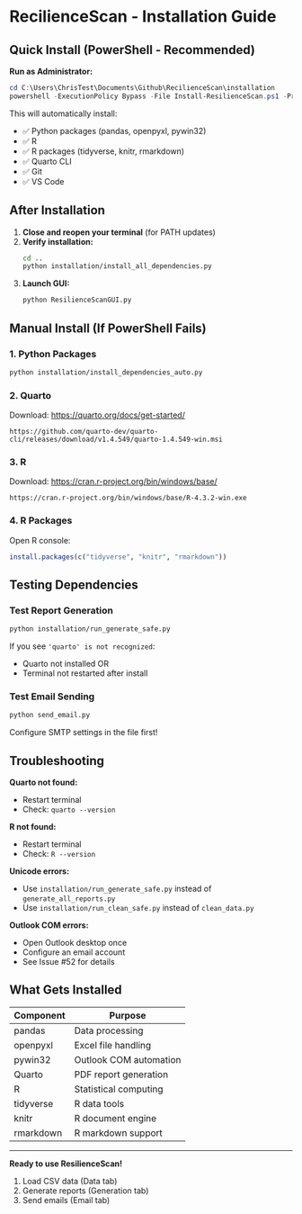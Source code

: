 # RecilienceScan - Installation Guide

## Quick Install (PowerShell - Recommended)

**Run as Administrator:**

```powershell
cd C:\Users\ChrisTest\Documents\Github\RecilienceScan\installation
powershell -ExecutionPolicy Bypass -File Install-ResilienceScan.ps1 -Profile RecilienceScan
```

This will automatically install:
- ✅ Python packages (pandas, openpyxl, pywin32)
- ✅ R
- ✅ R packages (tidyverse, knitr, rmarkdown)
- ✅ Quarto CLI
- ✅ Git
- ✅ VS Code

## After Installation

1. **Close and reopen your terminal** (for PATH updates)
2. **Verify installation:**
   ```bash
   cd ..
   python installation/install_all_dependencies.py
   ```
3. **Launch GUI:**
   ```bash
   python ResilienceScanGUI.py
   ```

## Manual Install (If PowerShell Fails)

### 1. Python Packages
```bash
python installation/install_dependencies_auto.py
```

### 2. Quarto
Download: https://quarto.org/docs/get-started/
```
https://github.com/quarto-dev/quarto-cli/releases/download/v1.4.549/quarto-1.4.549-win.msi
```

### 3. R
Download: https://cran.r-project.org/bin/windows/base/
```
https://cran.r-project.org/bin/windows/base/R-4.3.2-win.exe
```

### 4. R Packages
Open R console:
```r
install.packages(c("tidyverse", "knitr", "rmarkdown"))
```

## Testing Dependencies

### Test Report Generation
```bash
python installation/run_generate_safe.py
```

If you see `'quarto' is not recognized`:
- Quarto not installed OR
- Terminal not restarted after install

### Test Email Sending
```bash
python send_email.py
```

Configure SMTP settings in the file first!

## Troubleshooting

**Quarto not found:**
- Restart terminal
- Check: `quarto --version`

**R not found:**
- Restart terminal
- Check: `R --version`

**Unicode errors:**
- Use `installation/run_generate_safe.py` instead of `generate_all_reports.py`
- Use `installation/run_clean_safe.py` instead of `clean_data.py`

**Outlook COM errors:**
- Open Outlook desktop once
- Configure an email account
- See Issue #52 for details

## What Gets Installed

| Component | Purpose |
|-----------|---------|
| pandas | Data processing |
| openpyxl | Excel file handling |
| pywin32 | Outlook COM automation |
| Quarto | PDF report generation |
| R | Statistical computing |
| tidyverse | R data tools |
| knitr | R document engine |
| rmarkdown | R markdown support |

---

**Ready to use ResilienceScan!**

1. Load CSV data (Data tab)
2. Generate reports (Generation tab)
3. Send emails (Email tab)
